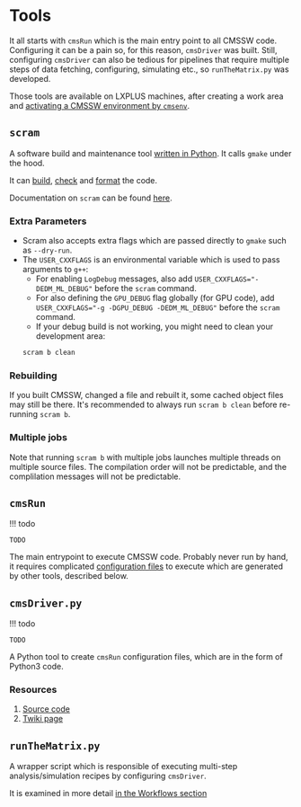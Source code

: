 # Tools

It all starts with `cmsRun` which is the main entry point to all CMSSW code.
Configuring it can be a pain so, for this reason, `cmsDriver` was built.
Still, configuring `cmsDriver` can also be tedious for pipelines that require
multiple steps of data fetching, configuring, simulating etc., so `runTheMatrix.py`
was developed.

Those tools are available on LXPLUS machines, after creating a work area
and [activating a CMSSW environment by `cmsenv`](working-with-cmssw/setup.md#create-a-cmssw-area).

## `scram`

A software build and maintenance tool [written in Python](https://github.com/cms-sw/SCRAM/tree/SCRAMV3/SCRAM).
It calls `gmake` under the hood.

It can [build](working-with-cmssw/setup.md#building-the-code),
[check](working-with-cmssw/setup.md#running-checks-on-the-code)
and [format](working-with-cmssw/setup.md#formatting-the-code) the code.

Documentation on `scram` can be found [here](https://twiki.cern.ch/twiki/bin/view/CMSPublic/SWGuideScram).

### Extra Parameters

- Scram also accepts extra flags which are passed directly to `gmake` such as `--dry-run`.
- The `USER_CXXFLAGS` is an environmental variable which is used to pass arguments to `g++`:
    - For enabling `LogDebug` messages, also add `USER_CXXFLAGS="-DEDM_ML_DEBUG"` before the `scram` command.
    - For also defining the `GPU_DEBUG` flag globally (for GPU code), add
    `USER_CXXFLAGS="-g -DGPU_DEBUG -DEDM_ML_DEBUG"` before the `scram` command.
    - If your debug build is not working, you might need to clean your development area:
    ``` bash
    scram b clean
    ```

### Rebuilding

If you built CMSSW, changed a file and rebuilt it, some cached object files may still
be there. It's recommended to always run `scram b clean` before re-running `scram b`.

### Multiple jobs

Note that running `scram b` with multiple jobs launches multiple threads on multiple source
files. The compilation order will not be predictable, and the complilation messages
will not be predictable.

## `cmsRun`

!!! todo
	
	TODO
	
The main entrypoint to execute CMSSW code. Probably never run by hand, it requires
complicated [configuration files](https://twiki.cern.ch/twiki/bin/view/CMSPublic/WorkBookConfigFileIntro) 
to execute which are generated by other tools, described below.

## `cmsDriver.py`

!!! todo
	
	TODO

A Python tool to create `cmsRun` configuration files, which are in the form of Python3 code.


### Resources
1. [Source code](https://github.com/cms-sw/cmssw/blob/master/Configuration/Applications/scripts/cmsDriver.py)
2. [Twiki page](https://twiki.cern.ch/twiki/bin/view/CMSPublic/SWGuideCmsDriver)

## `runTheMatrix.py`

A wrapper script which is responsible of executing multi-step analysis/simulation recipes
by configuring `cmsDriver`.

It is examined in more detail [in the Workflows section](workflows/overview.md)


